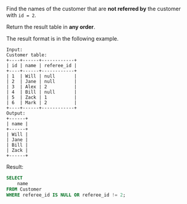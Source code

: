 Find the names of the customer that are **not referred by** the customer with `id = 2`.

Return the result table in **any order**.

The result format is in the following example.

```
Input: 
Customer table:
+----+------+------------+
| id | name | referee_id |
+----+------+------------+
| 1  | Will | null       |
| 2  | Jane | null       |
| 3  | Alex | 2          |
| 4  | Bill | null       |
| 5  | Zack | 1          |
| 6  | Mark | 2          |
+----+------+------------+
Output:
+------+
| name |
+------+
| Will |
| Jane |
| Bill |
| Zack |
+------+
```

Result:

```sql
SELECT
	name
FROM Customer
WHERE referee_id IS NULL OR referee_id != 2;
```